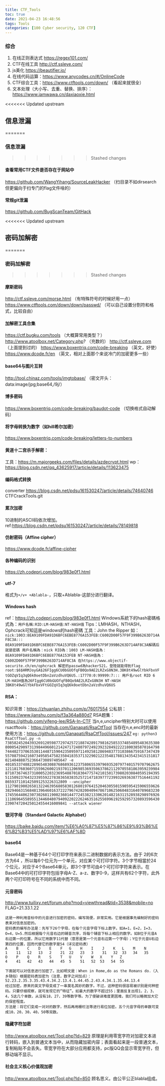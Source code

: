 ```yaml
---
title: CTF_Tools
toc: true
date: 2021-04-23 16:48:56
tags: Tools
categories: [100 Cyber security, 120 CTF]
---
```


### 综合

1. 在线正则表达式  https://regex101.com/
1. CTF在线工具 http://ctf.ssleye.com/
1. js美化 https://beautifier.io/
1. 在线代码运算：https://www.anycodes.cn/#/OnlineCode
1. CTF综合工具：https://www.ctftools.com/down/ （看起来就很全）
1. 文本处理（大小写、去重、替换、排序）：https://www.iamwawa.cn/daxiaoxie.html


<<<<<<< Updated upstream
## 信息泄漏
=======
### 信息泄漏
>>>>>>> Stashed changes

#### 查看常用CTF文件是否存在于网站中
https://github.com/WangYihang/SourceLeakHacker （扫目录不如dirsearch但更偏向于扫专门的flag文件啥的）

#### 常规git泄漏
https://github.com/BugScanTeam/GitHack

<<<<<<< Updated upstream
## 密码加解密
=======
### 密码加解密
>>>>>>> Stashed changes

#### 摩斯密码
http://ctf.ssleye.com/morse.html （有特殊符号的时候好用一点）
https://www.ctftools.com/down/down/passwd/ （可以自己设置分割符和格式，比较自由）

#### 加解密工具合集
https://ctf.bugku.com/tools （大概算常用类型？）
http://www.atoolbox.net/Category.php? （充数的）
http://ctf.ssleye.com （上面提到过的）
https://www.boxentriq.com/code-breaking （英文，好使）
https://www.dcode.fr/en （英文，相对上面那个来说冷门的加密更多一些）

#### base64与图片互转
http://tool.chinaz.com/tools/imgtobase/ （密文开头：data:image/jpg;base64,/9j/）

#### 博多密码
https://www.boxentriq.com/code-breaking/baudot-code （切换格式自动解码）

#### 将字母转换为数字（如hill希尔加密）
https://www.boxentriq.com/code-breaking/letters-to-numbers

#### 黄道十二宫杀手解密：
工具：https://m.majorgeeks.com/files/details/azdecrypt.html
wp：https://blog.csdn.net/qq_43625917/article/details/113623475

#### 编码格式转换
converter https://blog.csdn.net/pdsu161530247/article/details/74640746
CTFCrackTools.git

#### 累次加密
10进制的ASCII码依次增加。ref:https://blog.csdn.net/pdsu161530247/article/details/78149818

#### 仿射密码（Affine cipher）
https://www.dcode.fr/affine-cipher

#### 各种编码的识别
https://zh.codeprj.com/blog/983e0f1.html

#### utf-7
 格式为`+/v+ +Ablabla-`，只取+Ablabla-这部分进行翻译。

#### Windows hash
ref：https://zh.codeprj.com/blog/983e0f1.html
Windows系統下的hash密碼格式為：`用戶名稱:RID:LM-HASH值:NT-HASH值`
Tips：LMHASH，NTHASH，Ophcrack可知這是windows的hash密碼
工具：John the Ripper
如：
    ```
nick:1003:8EA9109FDA91D6BFC6EBE8776A153FEB:C6002D00F57F9F399B6263D714AF8C3A:::
8EA9109FDA91D6BFC6EBE8776A153FEB:C6002D00F57F9F399B6263D714AF8C3A解碼后就是密碼
用戶名稱為：nick
RID為：1003
LM-HASH值為：8EA9109FDA91D6BFC6EBE8776A153FEB
NT-HASH值為：C6002D00F57F9F399B6263D714AF8C3A
在https://www.objectif-securite.ch/en/ophcrack 解密的passwd為hacker521，登陸就能得到flag
root:$6$HRMJoyGA$26FIgg6CU0bGUOfqFB0Qo9AE2LRZxG8N3H.3BK8t49wGlYbkFbxVFtGOZqVIq3qQ6k0oetDbn2aVzdhuVQ6US.:17770:0:99999:7:::
用戶名root
RID 6
LM-HASH值為26FIgg6CU0bGUOfqFB0Qo9AE2LRZxG8N3H
NT-HASH  3BK8t49wGlYbkFbxVFtGOZqVIq3qQ6k0oetDbn2aVzdhuVQ6US
    ```

#### RSA：
知识背景：https://zhuanlan.zhihu.com/p/76017554
公私钥：https://www.jianshu.com/p/f3a364a880d7
RSA题集：https://github.com/yifeng-lee/RSA-In-CTF
当n,e,uncipher特别大时可以使用rsactftools：https://github.com/Ganapati/RsaCtfTool
当存在n,e,enc时的最新使用方法：https://github.com/Ganapati/RsaCtfTool/issues/247
    ```
eg:
python3 RsaCtfTool.py -n 73858245204393269120598772974257218874289179816258533748548954836353808000542909731398449660121424717248079724923923284922221800385870164798744402737063530114487159042350959711492581286948377310386675916734743955708759421607349585475823504183537132290212235481788134354234151518170214048887523664730897405647 -e 40185337488228965483088768689361237580655397969352079774015797079626751211817603607155962600219370112069853693506378621129705581863959239984871073674637310005220323695488701830477574210150173980203084059519439551150923764323395592278383658383525721471839777239932693638775164411928659371101425091253226312809 --uncipher 11279019002658132246395680583012680197641520463055015905954159065596263829466315684813964601637222796742820040947867106250604831640789683230174556440623073026811900236014477245382133062014821631152893829897692611106964558955134460480794092202226246351625569961925929573208935964302390747204250124554416009841 --attack wiener
    ```

#### 银河字母（Standard Galactic Alphabet）
https://baike.baidu.com/item/%E6%A0%87%E5%87%86%E9%93%B6%E6%B2%B3%E5%AD%97%E6%AF%8D

#### base64
Base64是一种基于64个可打印字符来表示二进制数据的表示方法。由于 2的6次方为64 ，所以每6个位元为一个单元，对应某个可打印字符。3个字节相當於24个位元，对应于4个Base64单元，即3个字节可由4个可打印字符来表示。在Base64中的可打印字符包括字母A-Z、a-z、数字0-9，这样共有62个字符，此外两个可打印符号在不同的系统中而不同。

#### 元音密码
http://www.tuilixy.net/forum.php?mod=viewthread&tid=3538&mobile=no
FLAG=21.33.1.22
```
这是一种利用音标中的元音进行加密的密码，编写简便，非常实用。它是根据事先编制好的密码表来对信息加密的。
密码表的编写办法是：先写下26个字母，在每个元音字母下标上数字。如A=1，E=2，I=3，O=4，U=5.然后根据每个元音右边的辅音次序，将每个辅音下标上相应的数字。如B位于元音A右边第一的位置，所以它用数字11代替（意思是第一个元音右边第一个字母）；Y位于元音U右边第四的位置，因而代替它的数字是54（详见密码表）
A    B    C    D    E    F   G    H    I    J    K   L    M    N
1    11   12   13   2    21  22   23   3    31   32  33   34   35
O    P    Q    R    S    T   U    V    W   X    Y   Z
4    41   42   43   44   45  5    51   52  53   54  55

下面就可以对信息进行加密了。比如明文是：When in Rome,do as the Romans do.（入乡随俗）根据密码表加密为（注意，数字之间加点）：
52.23.2.35.3.35.43.4.34.2.13.4.1.44.45.2.43.4.34.1.35.44.13.4
经过加密，原来的英文字母变成了一串莫名其妙的数字。不过，这种密码很容易被识别是何种密码。只要仔细观察，就可发现它的“特征”。如最大的数字不超过55；里面反复出现1，2，3，4，5这几个单数，从没有18，27，39等数字等。为了使破译难度更困难，我们可以略微加大它的保密程度。
方法是：将它们变成一对对的数字，然后再用栅栏法等进行易位加密。五个元音字母的单数可变成10，20，30，40，50等双数。
```
#### 隐藏字符加密
http://www.atoolbox.net/Tool.php?Id=829
原理是利用零宽字符对加密文本进行转码，嵌入到普通文本当中，从而隐藏加密内容；表面看起来是一段普通文本，复制粘贴不会丢失。零宽字符在大部分应用都支持，pc版QQ会显示零宽字符，但移动端不显示。

#### 社会主义核心价值观加密
http://www.atoolbox.net/Tool.php?Id=850
顾名思义。由公平公正blabla组成。
